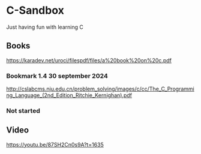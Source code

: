 # C-Sandbox
 Just having fun with learning C

## Books
https://karadev.net/uroci/filespdf/files/a%20book%20on%20c.pdf

### Bookmark 1.4 30 september 2024

http://cslabcms.nju.edu.cn/problem_solving/images/c/cc/The_C_Programming_Language_(2nd_Edition_Ritchie_Kernighan).pdf
### Not started


## Video
https://youtu.be/87SH2Cn0s9A?t=1635